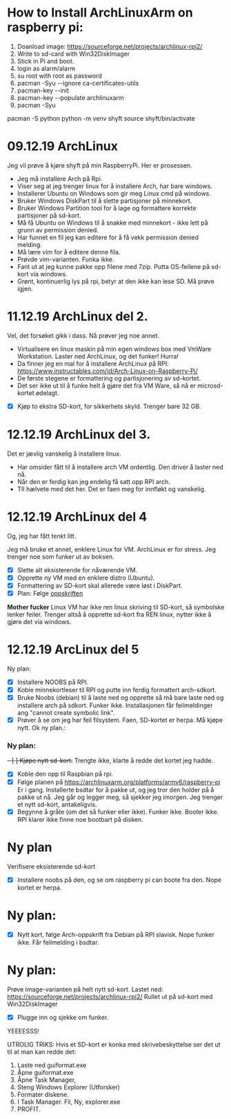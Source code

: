 # How to Install ArchLinuxArm on raspberry pi:
1) Doanload image: https://sourceforge.net/projects/archlinux-rpi2/
2) Write to sd-card with Win32DiskImager
3) Stick in Pi and boot.
4) login as alarm/alarm
5) su root with root as password
6) pacman -Syu --ignore ca-certificates-utils
7) pacman-key --init
8) pacman-key --populate archlinuxarm
9) pacman -Syu

pacman -S python
python -m venv shyft
source shyft/bin/activate

# 09.12.19 ArchLinux
Jeg vil prøve å kjøre shyft på min RaspberryPi. Her er prosessen.

- Jeg må installere Arch på Rpi.
- Viser seg at jeg trenger linux for å installere Arch, har bare windows.
- Installerer Ubuntu on Windows som gir meg Linux cmd på windows.
- Bruker Windows DiskPart til å slette partisjoner på minnekort.
- Bruker Windows Partition tool for å lage og formattere korrekte partisjoner på sd-kort.
- Må få Ubuntu on Windows til å snakke med minnekort - ikke lett på grunn av permission denied.
- Har funnet en fil jeg kan editere for å få vekk permission denied melding.
- Må lære vim for å editere denne fila.
- Prøvde vim-varianten. Funka ikke.
- Fant ut at jeg kunne pakke opp filene med 7zip. Putta OS-feilene på sd-kort via windows.
- Grønt, kontinuerlig lys på rpi, betyr at den ikke kan lese SD. Må prøve igjen.

# 11.12.19 ArchLinux del 2.
Vel, det forsøket gikk i dass. Nå prøver jeg noe annet.

- Virtualisere en linux maskin på min egen windows box med VmWare Workstation. Laster ned ArchLinux, og det funker! Hurra!
- Da finner jeg en mal for å installere ArchLinux på RPI: https://www.instructables.com/id/Arch-Linux-on-Raspberry-Pi/
- De første stegene er formattering og partisjonering av sd-kortet.
- Det ser ikke ut til å funke helt å gjøre det fra VM Ware, så nå er microsd-kortet ødelagt.
- [x] Kjøp to ekstra SD-kort, for sikkerhets skyld. Trenger bare 32 GB.

# 12.12.19 ArchLinux del 3.
Det er jævlig vanskelig å installere linux.

- Har omsider fått til å installere arch VM ordentlig. Den driver å laster ned nå.
- Når den er ferdig kan jeg endelig få satt opp RPI arch.
- TIl hælvete med det her. Det er faen meg for innfløkt og vanskelig.

# 12.12.19 ArchLinux del 4
Og, jeg har fått tenkt litt.

Jeg må bruke et annet, enklere Linux for VM. ArchLinux er for stress. Jeg trenger noe som funker ut av boksen.
- [x] Slette alt eksisterende for nåværende VM.
- [x] Opprette ny VM med en enklere distro (Ubuntu).
- [x] Formattering av SD-kort skal allerede være løst i DiskPart.
- [x] Plan: Følge [oppskriften](https://www.instructables.com/id/Arch-Linux-on-Raspberry-Pi/)

**Mother fucker**
Linux VM har ikke ren linux skriving til SD-kort, så symbolske lenker feiler.
Trenger altså å opprette sd-kort fra REN linux, nytter ikke å gjøre det via windows.

# 12.12.19 ArcLinux del 5
Ny plan:
- [x] Installere NOOBS på RPI.
- [x] Koble minnekortleser til RPI og putte inn ferdig formattert arch-sdkort.
- [x] Bruke Noobs (debian) til å laste ned og opprette så må bare laste ned og installere arch på sdkort.
Funker ikke. Installasjonen får feilmeldinger ang "cannot create symbolic link".
- [x] Prøver å se om jeg har feil filsystem.
Faen, SD-kortet er herpa. Må kjøpe nytt. Ok ny plan.\:

### Ny plan:
~~- [ ] Kjøpe nytt sd-kort.~~
Trengte ikke, klarte å redde det kortet jeg hadde.
- [x] Koble den opp til Raspbian på rpi.
- [x] Følge planen på https://archlinuxarm.org/platforms/armv6/raspberry-pi
Er i gang. Installerte bsdtar for å pakke ut, og jeg tror den holder på å pakke ut nå. Jeg går og legger meg, så sjekker jeg imorgen.
Jeg trenger et nytt sd-kort, antakeligvis.
- [x] Begynne å gråte (om det så funker eller ikke).
Funker ikke. Booter ikke. RPI klarer ikke finne noe bootbart på disken.

# Ny plan
Verifisere eksisterende sd-kort
- [x] Installere noobs på den, og se om raspberry pi can boote fra den.
Nope kortet er herpa.

# Ny plan:
- [x] Nytt kort, følge Arch-oppskrift fra Debian på RPI slavisk.
Nope funker ikke. Får feilmelding i bsdtar.

# Ny plan:
Prøve image-varianten på helt nytt sd-kort.
Lastet ned: https://sourceforge.net/projects/archlinux-rpi2/
Rullet ut på sd-kort med Win32DiskImager
- [x] Plugge inn og sjekke om funker.

YEEEESSS!



UTROLIG TRIKS:
Hvis et SD-kort er konka med skrivebeskyttelse ser det ut til at man kan redde det:
1. Laste ned guiformat.exe
2. Åpne guiformat.exe
3. Åpne Task Manager,
4. Steng Windows Explorer (Utforsker)
5. Formater diskene.
6. I Task Manager. Fil, Ny, explorer.exe
7. PROFIT.



